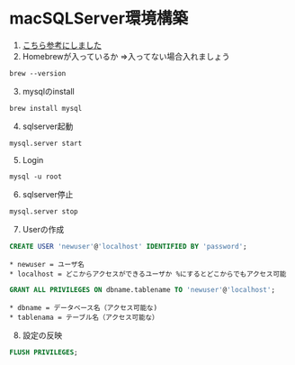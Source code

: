 # macSQLServer環境構築
1. [こちら参考にしました](https://style.potepan.com/articles/19020.html)
2. Homebrewが入っているか
	=>入ってない場合入れましょう
```
brew --version
```
3. mysqlのinstall

```
brew install mysql
```
4. sqlserver起動

```
mysql.server start
```
5. Login

```
mysql -u root
```
6. sqlserver停止

```
mysql.server stop
```
7. Userの作成

```sql
CREATE USER 'newuser'@'localhost' IDENTIFIED BY 'password';
```

	* newuser = ユーザ名
	* localhost = どこからアクセスができるユーザか %にするとどこからでもアクセス可能 
	
```sql
GRANT ALL PRIVILEGES ON dbname.tablename TO 'newuser'@'localhost';
```
	* dbname = データベース名（アクセス可能な)
	* tablenama = テーブル名（アクセス可能な）
	
8. 設定の反映
```sql
FLUSH PRIVILEGES;
```